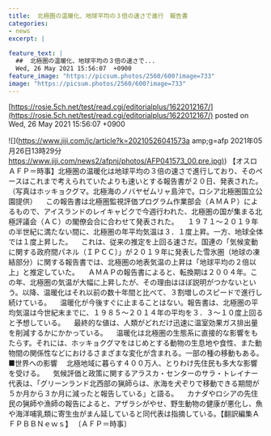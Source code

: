 ```yaml
---
title:  北極圏の温暖化、地球平均の３倍の速さで進行　報告書  
categories:
- news
excerpt: |
  
feature_text: |
  ##  北極圏の温暖化、地球平均の３倍の速さで...
  Wed, 26 May 2021 15:56:07  +0900
feature_image: "https://picsum.photos/2560/600?image=733"
image: "https://picsum.photos/2560/600?image=733"
---
```


[https://rosie.5ch.net/test/read.cgi/editorialplus/1622012167/](https://rosie.5ch.net/test/read.cgi/editorialplus/1622012167/)
posted on Wed, 26 May 2021 15:56:07  +0900

<!--more-->

![](https://www.jiji.com/jc/article?k=20210526041573a amp;g=afp 2021年05月26日13時29分 [https://www.jiji.com/news2/afpnj/photos/AFP041573_00.pre.jpg)](https://www.jiji.com/news2/afpnj/photos/AFP041573_00.pre.jpg)) 【オスロＡＦＰ＝時事】北極圏の温暖化は地球平均の３倍の速さで進行しており、そのペースはこれまで考えられていたよりも速いとする報告書が２０日、発表された。（写真はホッキョクグマ。北極海のノバヤゼムリャ島沖で。ロシア北極圏国立公園提供） 　この報告書は北極圏監視評価プログラム作業部会（ＡＭＡＰ）によるもので、アイスランドのレイキャビクで今週行われた、北極圏の国が集まる北極評議会（ＡＣ）の閣僚会合に合わせて発表された。 　１９７１〜２０１９年の半世紀に満たない間に、北極圏の年平均気温は３．１度上昇。一方、地球全体では１度上昇した。 　これは、従来の推定を上回る速さだ。国連の「気候変動に関する政府間パネル（ＩＰＣＣ）」が２０１９年に発表した雪氷圏（地球の凍結部分）に関する報告書では、北極圏の地表気温の上昇は「地球平均の２倍以上」と推定していた。 　ＡＭＡＰの報告書によると、転換期は２００４年。この年、北極圏の気温が大幅に上昇したが、その理由はほぼ説明がつかないという。以降、温暖化はそれ以前の数十年間と比べて、３割増しのスピードで進行し続けている。 　温暖化が今後すぐに止まることはない。報告書は、北極圏の平均気温は今世紀末までに、１９８５〜２０１４年の平均を３．３〜１０度上回ると予想している。 　最終的な値は、人類がどれだけ迅速に温室効果ガス排出量を削減するかにかかっている。 　温暖化は北極圏の生態系に直接的な影響をもたらす。それには、ホッキョクグマをはじめとする動物の生息地や食性、また動物間の関係性などにおけるさまざまな変化が含まれる。一部の種の移動もある。 ■世界への影響 　北極地域に暮らす４００万人、とりわけ先住民も多大な影響を受ける。 　気候評価と政策に関するアラスカ・センターのサラ・トレイナー代表は、「グリーンランド北西部の猟師らは、氷海を犬ぞりで移動できる期間が５か月から３か月に減ったと報告している」と語る。 　カナダやロシアの先住民の猟師や漁師の報告によると、アザラシがやせ、野生動物の健康が悪化し、魚や海洋哺乳類に寄生虫がまん延していると同代表は指摘している。【翻訳編集ＡＦＰＢＢＮｅｗｓ】 〔ＡＦＰ＝時事〕
